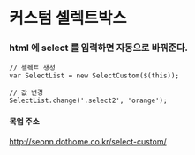 # 커스텀 셀렉트박스

### html 에 select 를 입력하면 자동으로 바꿔준다.

```
// 셀렉트 생성
var SelectList = new SelectCustom($(this));

// 값 변경
SelectList.change('.select2', 'orange');
```


#### 목업 주소
http://seonn.dothome.co.kr/select-custom/